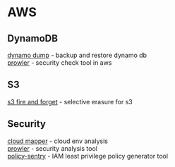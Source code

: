 # AWS

## DynamoDB
[dynamo dump](https://github.com/bchew/dynamodump) - backup and restore dynamo db \
[prowler](https://github.com/toniblyx/prowler) - security check tool in aws

## S3
[s3 fire and forget](https://github.com/awslabs/amazon-s3-find-and-forget) - selective erasure for s3

## Security 

[cloud mapper](https://github.com/duo-labs/cloudmapper) - cloud env analysis \
[prowler](https://github.com/toniblyx/prowler) - security analysis tool \
[policy-sentry](https://github.com/salesforce/policy_sentry) - IAM least privilege policy generator tool
